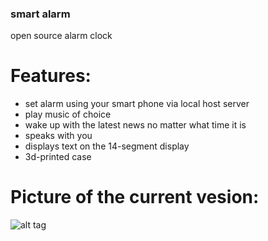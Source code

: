 ### smart alarm
open source alarm clock

# Features:

* set alarm using your smart phone via local host server
* play music of choice
* wake up with the latest news no matter what time it is
* speaks with you
* displays text on the 14-segment display
* 3d-printed case

# Picture of the current vesion:

![alt tag](https://raw.fgebhartcontent.com/fgebhart/smart_alarm/rpi_alarm.jpg)


